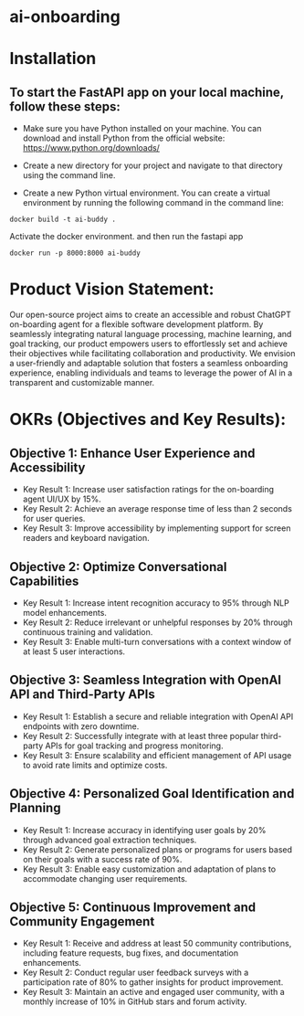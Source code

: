 # ai-onboarding

# Installation

## To start the FastAPI app on your local machine, follow these steps:

- Make sure you have Python installed on your machine. You can download and install Python from the official website: https://www.python.org/downloads/

- Create a new directory for your project and navigate to that directory using the command line.

- Create a new Python virtual environment. You can create a virtual environment by running the following command in the command line:

```
docker build -t ai-buddy .
```
Activate the docker environment. and then run the fastapi app

```docker run -p 8000:8000 ai-buddy```



# Product Vision Statement:
Our open-source project aims to create an accessible and robust ChatGPT on-boarding agent for a flexible software development platform. By seamlessly integrating natural language processing, machine learning, and goal tracking, our product empowers users to effortlessly set and achieve their objectives while facilitating collaboration and productivity. We envision a user-friendly and adaptable solution that fosters a seamless onboarding experience, enabling individuals and teams to leverage the power of AI in a transparent and customizable manner.

# OKRs (Objectives and Key Results):

## Objective 1: Enhance User Experience and Accessibility

- Key Result 1: Increase user satisfaction ratings for the on-boarding agent UI/UX by 15%.
- Key Result 2: Achieve an average response time of less than 2 seconds for user queries.
- Key Result 3: Improve accessibility by implementing support for screen readers and keyboard navigation.

## Objective 2: Optimize Conversational Capabilities

- Key Result 1: Increase intent recognition accuracy to 95% through NLP model enhancements.
- Key Result 2: Reduce irrelevant or unhelpful responses by 20% through continuous training and validation.
- Key Result 3: Enable multi-turn conversations with a context window of at least 5 user interactions.

## Objective 3: Seamless Integration with OpenAI API and Third-Party APIs

- Key Result 1: Establish a secure and reliable integration with OpenAI API endpoints with zero downtime.
- Key Result 2: Successfully integrate with at least three popular third-party APIs for goal tracking and progress monitoring.
- Key Result 3: Ensure scalability and efficient management of API usage to avoid rate limits and optimize costs.

## Objective 4: Personalized Goal Identification and Planning

- Key Result 1: Increase accuracy in identifying user goals by 20% through advanced goal extraction techniques.
- Key Result 2: Generate personalized plans or programs for users based on their goals with a success rate of 90%.
- Key Result 3: Enable easy customization and adaptation of plans to accommodate changing user requirements.

## Objective 5: Continuous Improvement and Community Engagement

- Key Result 1: Receive and address at least 50 community contributions, including feature requests, bug fixes, and documentation enhancements.
- Key Result 2: Conduct regular user feedback surveys with a participation rate of 80% to gather insights for product improvement.
- Key Result 3: Maintain an active and engaged user community, with a monthly increase of 10% in GitHub stars and forum activity.







